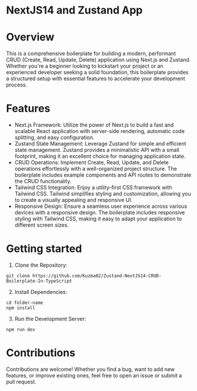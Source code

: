 # NextJS14 and Zustand App 
# Overview

This is a comprehensive boilerplate for building a modern, performant CRUD (Create, Read, Update, Delete) application using Next.js and Zustand. Whether you're a beginner looking to kickstart your project or an experienced developer seeking a solid foundation, this boilerplate provides a structured setup with essential features to accelerate your development process.

# Features

- Next.js Framework: Utilize the power of Next.js to build a fast and scalable React application with server-side rendering, automatic code splitting, and easy configuration.
- Zustand State Management: Leverage Zustand for simple and efficient state management. Zustand provides a minimalistic API with a small footprint, making it an excellent choice for managing application state.
- CRUD Operations: Implement Create, Read, Update, and Delete operations effortlessly with a well-organized project structure. The boilerplate includes example components and API routes to demonstrate the CRUD functionality.
- Tailwind CSS Integration: Enjoy a utility-first CSS framework with Tailwind CSS. Tailwind simplifies styling and customization, allowing you to create a visually appealing and responsive UI.
- Responsive Design: Ensure a seamless user experience across various devices with a responsive design. The boilerplate includes responsive styling with Tailwind CSS, making it easy to adapt your application to different screen sizes.

# Getting started

1. Clone the Repository:

```
git clone https://github.com/Kuzma02/Zustand-NextJS14-CRUD-Boilerplate-In-TypeScript
```

2. Install Dependencies:

```
cd folder-name
npm install
```

3. Run the Development Server:

```
npm run dev
```

# Contributions

Contributions are welcome! Whether you find a bug, want to add new features, or improve existing ones, feel free to open an issue or submit a pull request.
